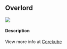## Overlord
<img src="https://travis-ci.org/metral/overlord.svg?branch=master"></p>

#### Description
View more info at [Corekube](https://github.com/metral/corekube)
